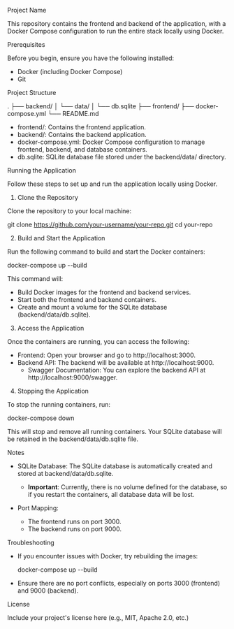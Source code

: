 Project Name

This repository contains the frontend and backend of the application, with a Docker Compose configuration to run the entire stack locally using Docker.

Prerequisites

Before you begin, ensure you have the following installed:

- Docker (including Docker Compose)
- Git

Project Structure

.
├── backend/
│   └── data/
│       └── db.sqlite
├── frontend/
├── docker-compose.yml
└── README.md

- frontend/: Contains the frontend application.
- backend/: Contains the backend application.
- docker-compose.yml: Docker Compose configuration to manage frontend, backend, and database containers.
- db.sqlite: SQLite database file stored under the backend/data/ directory.

Running the Application

Follow these steps to set up and run the application locally using Docker.

1. Clone the Repository

Clone the repository to your local machine:

git clone https://github.com/your-username/your-repo.git
cd your-repo

2. Build and Start the Application

Run the following command to build and start the Docker containers:

docker-compose up --build

This command will:

- Build Docker images for the frontend and backend services.
- Start both the frontend and backend containers.
- Create and mount a volume for the SQLite database (backend/data/db.sqlite).

3. Access the Application

Once the containers are running, you can access the following:

- Frontend: Open your browser and go to http://localhost:3000.
- Backend API: The backend will be available at http://localhost:9000.
  - Swagger Documentation: You can explore the backend API at http://localhost:9000/swagger.

4. Stopping the Application

To stop the running containers, run:

docker-compose down

This will stop and remove all running containers. Your SQLite database will be retained in the backend/data/db.sqlite file.

Notes

- SQLite Database: The SQLite database is automatically created and stored at backend/data/db.sqlite.
  - **Important**: Currently, there is no volume defined for the database, so if you restart the containers, all database data will be lost.

- Port Mapping:
  - The frontend runs on port 3000.
  - The backend runs on port 9000.

Troubleshooting

- If you encounter issues with Docker, try rebuilding the images:

  docker-compose up --build

- Ensure there are no port conflicts, especially on ports 3000 (frontend) and 9000 (backend).

License

Include your project's license here (e.g., MIT, Apache 2.0, etc.)
